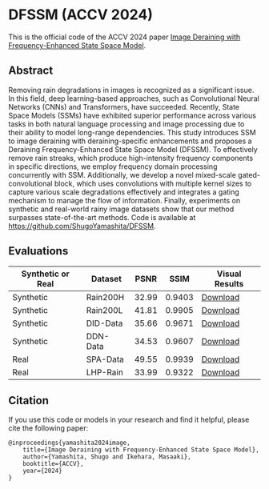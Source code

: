 # DFSSM (ACCV 2024)
This is the official code of the ACCV 2024 paper [Image Deraining with Frequency-Enhanced State Space Model](https://arxiv.org/abs/2405.16470).

## Abstract
Removing rain degradations in images is recognized as a significant issue. In this field, deep learning-based approaches, such as Convolutional Neural Networks (CNNs) and Transformers, have succeeded. Recently, State Space Models (SSMs) have exhibited superior performance across various tasks in both natural language processing and image processing due to their ability to model long-range dependencies. This study introduces SSM to image deraining with deraining-specific enhancements and proposes a Deraining Frequency-Enhanced State Space Model (DFSSM). To effectively remove rain streaks, which produce high-intensity frequency components in specific directions, we employ frequency domain processing concurrently with SSM. Additionally, we develop a novel mixed-scale gated-convolutional block, which uses convolutions with multiple kernel sizes to capture various scale degradations effectively and integrates a gating mechanism to manage the flow of information. Finally, experiments on synthetic and real-world rainy image datasets show that our method surpasses state-of-the-art methods. Code is available at https://github.com/ShugoYamashita/DFSSM.

## Evaluations

| Synthetic or Real | Dataset | PSNR | SSIM | Visual Results |
|-------------------|---------|------|------|----------------|
| Synthetic | Rain200H | 32.99 | 0.9403 | [Download](https://drive.google.com/drive/folders/1LsdsVkCgNhPpN5-8njaC39eA6sKPxDVC?usp=sharing) |
| Synthetic | Rain200L | 41.81 | 0.9905 | [Download](https://drive.google.com/drive/folders/1LsdsVkCgNhPpN5-8njaC39eA6sKPxDVC?usp=sharing) |
| Synthetic | DID-Data | 35.66 | 0.9671 | [Download](https://drive.google.com/drive/folders/1LsdsVkCgNhPpN5-8njaC39eA6sKPxDVC?usp=sharing) |
| Synthetic | DDN-Data | 34.53 | 0.9607 | [Download](https://drive.google.com/drive/folders/1LsdsVkCgNhPpN5-8njaC39eA6sKPxDVC?usp=sharing) |
| Real | SPA-Data | 49.55 | 0.9939 | [Download](https://drive.google.com/drive/folders/1LsdsVkCgNhPpN5-8njaC39eA6sKPxDVC?usp=sharing) |
| Real | LHP-Rain | 33.99 | 0.9322 | [Download](https://drive.google.com/drive/folders/1LsdsVkCgNhPpN5-8njaC39eA6sKPxDVC?usp=sharing) |

## Citation
If you use this code or models in your research and find it helpful, please cite the following paper:

```
@inproceedings{yamashita2024image,
    title={Image Deraining with Frequency-Enhanced State Space Model},
    author={Yamashita, Shugo and Ikehara, Masaaki},
    booktitle={ACCV},
    year={2024}
}
```
